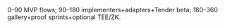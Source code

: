 0–90 MVP flows; 90–180 implementers+adapters+Tender beta; 180–360 gallery+proof sprints+optional TEE/ZK.
